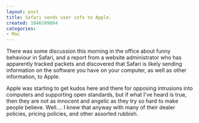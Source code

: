 ```yaml
--- 
layout: post
title: Safari sends user info to Apple.
created: 1046109804
categories: 
- Mac
---
```

There was some discussion this morning in the office about funny behaviour in Safari, and a report from a website administrator who has apparently tracked packets and discovered that Safari is likely sending information on the software you have on your computer, as well as other information, to Apple.

Apple was starting to get kudos here and there for opposing intrusions into computers and supporting open standards, but if what I've heard is true, then they are not as innocent and angelic as they try so hard to make people believe. Well.... I knew that anyway with many of their dealer policies, pricing policies, and other assorted rubbish.

